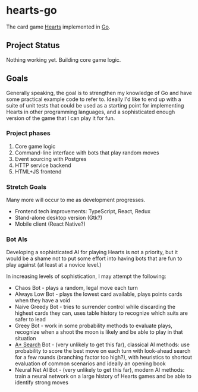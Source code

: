# hearts-go

The card game [Hearts](https://bicyclecards.com/how-to-play/hearts/) implemented in [Go](https://go.dev/).

## Project Status

Nothing working yet. Building core game logic.

## Goals

Generally speaking, the goal is to strengthen my knowledge of Go and have some practical example code to refer to. Ideally I'd like to end up with a suite of unit tests that could be used as a starting point for implementing Hearts in other programming languages, and a sophisticated enough version of the game that I can play it for fun.

### Project phases

1. Core game logic
2. Command-line interface with bots that play random moves
3. Event sourcing with Postgres
4. HTTP service backend
5. HTML+JS frontend

### Stretch Goals

Many more will occur to me as development progresses.

- Frontend tech improvements: TypeScript, React, Redux
- Stand-alone desktop version (Gtk?)
- Mobile client (React Native?)

### Bot AIs

Developing a sophisticated AI for playing Hearts is not a priority, but it would be a shame not to put some effort into having bots that are fun to play against (at least at a novice level.)

In increasing levels of sophistication, I may attempt the following:

- Chaos Bot - plays a random, legal move each turn
- Always Low Bot - plays the lowest card available, plays points cards when they have a void
- Naive Greedy Bot - tries to surrender control while discarding the highest cards they can, uses table history to recognize which suits are safer to lead
- Greey Bot - work in some probability methods to evaluate plays, recognize when a shoot the moon is likely and be able to play in that situation
- [A* Search](https://en.wikipedia.org/wiki/A*_search_algorithm) Bot - (very unlikely to get this far), classical AI methods: use probability to score the best move on each turn with look-ahead search for a few rounds (branching factor too high?), with heuristics to shortcut evaluation of common scenarios and ideally an opening book
- Neural Net AI Bot - (very unlikely to get this far), modern AI methods: train a neural network on a large history of Hearts games and be able to identify strong moves
